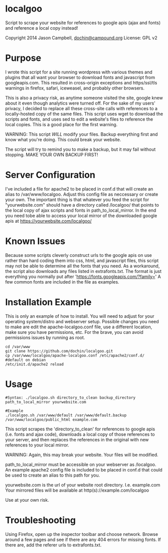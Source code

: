 localgoo
========

Script to scrape your website for references to google apis (ajax and fonts) and 
reference a local copy instead!

Copyright 2014 Jason Campbell, dochin@campound.org
License: GPL v2

Purpose
=======
I wrote this script for a site running wordpress with various themes and 
plugins that all want your browser to download fonts and javascript from
googleapis.com.  This resulted in cross-origin exceptions and https/ssl/tls 
warnings in firefox, safari, iceweasel, and probably other browsers.

This is also a privacy risk, as anytime someone visited the site, google
knew about it even though analytics were turned off.  For the sake of my
users' privacy, I decided to replace all these cross-site calls  with 
references to a locally-hosted copy of the same files.  This script uses 
wget to download the scripts and fonts, and uses sed to edit a website's 
files to reference the local copies.  This is a good place for the first 
warning.

WARNING: This script _WILL_ modify your files.  Backup everything first 
and know what you're doing.  This could break your website.

The script will try to remind you to make a backup, but it may fail without
stopping.  MAKE YOUR OWN BACKUP FIRST!

Server Configuration
====================
I've included a file for apache2 to be placed in conf.d that will create an 
alias to /var/www/localgoo.  Adjust this config file as neccessary or 
create your own.  The important thing is that whatever you feed the script 
for "yourwebsite.com" should have a directory called /localgoo/ that points to
the local copy of ajax scripts and fonts in path_to_local_mirror.  In the end
you need tobe able to access your local mirror of the downloaded google apis 
at https://yourwebsite.com/localgoo/

Known Issues
============
Because some scripts cleverly construct urls to the google apis on use rather 
than hard coding them into css, html, and javascript files, this script may 
not be able to determine all the fonts that you need.  As a workaround, the 
script also downloads any files listed in extrafonts.txt.  The format is just
everything you normally put after 'https://fonts.googleapis.com/?family='
A few common fonts are included in the file as examples.

Installation Example
====================
This is only an example of how to install.  You will need to adjust for your
operating system/distro and webserver setup.  Possible changes you need to
make are edit the apache-localgoo.conf file, use a different location, make 
sure you have permissions, etc.  For the brave, you can avoid permissions
issues by running as root.

	cd /var/www
	git clone https://github.com/dochin/localgoo.git
	cp /var/www/localgoo/apache-localgoo.conf /etc/apache2/conf.d/ #default on debian
	/etc/init.d/apache2 reload

Usage
=====
	#Syntax: ./localgoo.sh directory_to_clean backup_directory path_to_local_mirror yourwebsite.com
	
	#Example
	./localgoo.sh /var/www/default /var/www/default.backup /var/www/localgoo/public_html example.com
This script scrapes the 'directory_to_clean' for references to google apis
(i.e. fonts and ajax code), downloads a local copy of those references to your
server, and then replaces the references in the original with new references
to your local mirror.

WARNING: Again, this may break your website.  Your files will be modified.

path_to_local_mirror must be accessible on your webserver as /localgoo.  
An example apache2 config file is included to be placed in conf.d that 
could be used to create an alias to this path for you.

yourwebsite.com is the url of your website root directory.  I.e. example.com
Your mirrored files will be available at http(s)://example.com/localgoo

Use at your own risk. 

Troubleshooting
===============
Using Firefox, open up the inspector toolbar and choose network.  Browse around
a few pages and see if there are any 404 errors for missing fonts.  If there
are, add the referer urls to extrafonts.txt.
	
